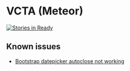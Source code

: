 # VCTA (Meteor)
[![Stories in Ready](https://badge.waffle.io/Madsn/vcta-meteor.svg?label=ready&title=Ready)](http://waffle.io/Madsn/vcta-meteor)

## Known issues

- [Bootstrap datepicker autoclose not working](https://github.com/aldeed/meteor-autoform-bs-datepicker/issues/20)